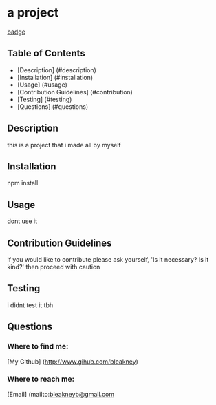 
  # a project
  [badge](https://img.shields.io/badge/license-GPL-blue)

  ## Table of Contents
  * [Description] (#description)
  * [Installation] (#installation)
  * [Usage] (#usage)
  * [Contribution Guidelines] (#contribution)
  * [Testing] (#testing)
  * [Questions] (#questions)
  
  ## Description

  this is a project that i made all by myself

  ## Installation

  npm install 

  ## Usage

  dont use it 

  ## Contribution Guidelines

  if you would like to contribute please ask yourself, 'Is it necessary? Is it kind?' then proceed with caution

  ## Testing

  i didnt test it tbh

  ## Questions

  ### Where to find me:
  [My Github] (http://www.gihub.com/bleakney)

  ### Where to reach me:
  [Email] (mailto:bleakneyb@gmail.com

